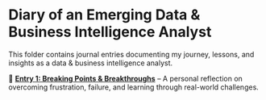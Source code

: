 # Diary of an Emerging Data & Business Intelligence Analyst
This folder contains journal entries documenting my journey, lessons, and insights as a data & business intelligence analyst.

📌 **[Entry 1: Breaking Points & Breakthroughs](breaking_points_and_breakthroughs.md)** – A personal reflection on overcoming frustration, failure, and learning through real-world challenges.

